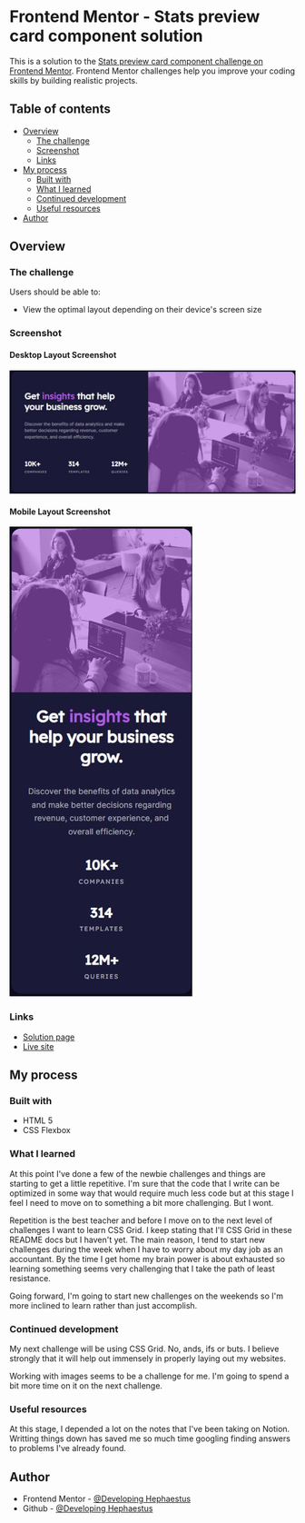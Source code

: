
# Frontend Mentor - Stats preview card component solution
This is a solution to the [Stats preview card component challenge on Frontend Mentor](https://www.frontendmentor.io/challenges/stats-preview-card-component-8JqbgoU62). Frontend Mentor challenges help you improve your coding skills by building realistic projects. 

## Table of contents

- [Overview](#overview)
  - [The challenge](#the-challenge)
  - [Screenshot](#screenshot)
  - [Links](#links)
- [My process](#my-process)
  - [Built with](#built-with)
  - [What I learned](#what-i-learned)
  - [Continued development](#continued-development)
  - [Useful resources](#useful-resources)
- [Author](#author)

## Overview

### The challenge

Users should be able to:

- View the optimal layout depending on their device's screen size

### Screenshot

#### Desktop Layout Screenshot
![](screenshot_desktop.JPG)

#### Mobile Layout Screenshot
![](screenshot_mobile.JPG)

### Links

- [Solution page](https://github.com/UnknownBuilder/FEmentor_stats-preview-card)
- [Live site](https://unknownbuilder.github.io/FEmentor_stats-preview-card/)

## My process

### Built with

- HTML 5
- CSS Flexbox

### What I learned

At this point I've done a few of the newbie challenges and things are starting to get a little repetitive. I'm sure that the code that I write can be optimized in some way that would require much less code but at this stage I feel I need to move on to something a bit more challenging. But I wont. 

Repetition is the best teacher and before I move on to the next level of challenges I want to learn CSS Grid. I keep stating that I'll CSS Grid in these README docs but I haven't yet. The main reason, I tend to start new challenges during the week when I have to worry about my day job as an accountant. By the time I get home my brain power is about exhausted so learning something seems very challenging that I take the path of least resistance.

Going forward, I'm going to start new challenges on the weekends so I'm more inclined to learn rather than just accomplish. 

### Continued development

My next challenge will be using CSS Grid. No, ands, ifs or buts. I believe strongly that it will help out immensely in properly laying out my websites.

Working with images seems to be a challenge for me. I'm going to spend a bit more time on it on the next challenge. 

### Useful resources

At this stage, I depended a lot on the notes that I've been taking on Notion. Writting things down has saved me so much time googling finding answers to problems I've already found. 

## Author

- Frontend Mentor - [@Developing Hephaestus](https://www.frontendmentor.io/profile/UnknownBuilder)
- Github - [@Developing Hephaestus](https://github.com/UnknownBuilder)
